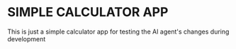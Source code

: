 # SIMPLE CALCULATOR APP

This is just a simple calculator app for testing the AI agent's changes during development
